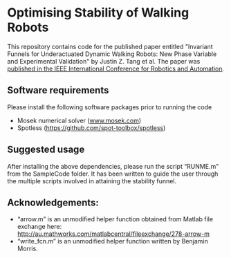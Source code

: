 # Optimising Stability of Walking Robots
This repository contains code for the published paper entitled "Invariant Funnels for Underactuated Dynamic Walking Robots: New Phase Variable and Experimental Validation" by Justin Z. Tang et al.  The paper was [published in the IEEE International Conference for Robotics and Automation](https://ieeexplore.ieee.org/document/7989400).

## Software requirements
Please install the following software packages prior to running the code
- Mosek numerical solver (www.mosek.com)
- Spotless (https://github.com/spot-toolbox/spotless)

## Suggested usage
After installing the above dependencies, please run the script “RUNME.m” from the SampleCode folder.  It has been written to guide the user through the multiple scripts involved in attaining the stability funnel.

## Acknowledgements:
- “arrow.m” is an unmodified helper function obtained from Matlab file exchange here: http://au.mathworks.com/matlabcentral/fileexchange/278-arrow-m
- “write_fcn.m” is an unmodified helper function written by Benjamin Morris.
